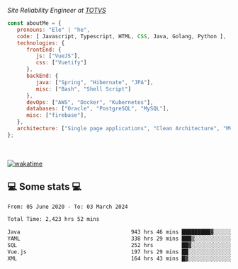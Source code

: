 <p><em>Site Reliability Engineer at <a href="https://www.totvs.com/">TOTVS</a></br>
</em></p>


```javascript
const aboutMe = {
   pronouns: "Ele" | "he",
   code: [ Javascript, Typescript, HTML, CSS, Java, Golang, Python ],
   technologies: {
      frontEnd: {
         js: ["VueJS"],
         css: ["Vuetify"]
      },
      backEnd: {
         java: ["Spring", "Hibernate", "JPA"],
         misc: ["Bash", "Shell Script"]
      },
      devOps: ["AWS", "Docker", "Kubernetes"],
      databases: ["Oracle", "PostgreSQL", "MySQL"],
      misc: ["firebase"],
   },
   architecture: ["Single page applications", "Clean Architecture", "MVC", "Microservices"],
};
```
</br></br>
[![wakatime](https://wakatime.com/badge/user/a3a8ed06-d304-4d6b-bc86-4adc418cdea7.svg)](https://wakatime.com/@a3a8ed06-d304-4d6b-bc86-4adc418cdea7)
<h2>💻 Some stats 💻</h2>

<!--START_SECTION:waka-->

```txt
From: 05 June 2020 - To: 03 March 2024

Total Time: 2,423 hrs 52 mins

Java                                   943 hrs 46 mins █████████▓░░░░░░░░░░░░░░░   38.94 %
YAML                                   338 hrs 29 mins ███▒░░░░░░░░░░░░░░░░░░░░░   13.96 %
SQL                                    252 hrs         ██▓░░░░░░░░░░░░░░░░░░░░░░   10.40 %
Vue.js                                 197 hrs 29 mins ██░░░░░░░░░░░░░░░░░░░░░░░   08.15 %
XML                                    164 hrs 43 mins █▓░░░░░░░░░░░░░░░░░░░░░░░   06.80 %
```

<!--END_SECTION:waka-->
